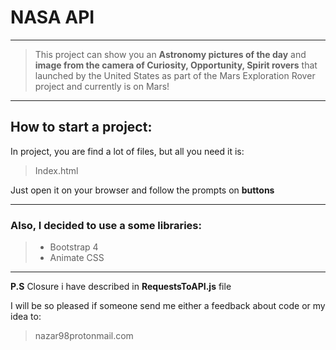 # NASA API

----

> This project can show you an **Astronomy pictures of the day** and **image from the camera of Curiosity, Opportunity, Spirit rovers** that launched by the United States as part of the Mars Exploration Rover project and currently is on Mars!

----

## How to start a project:
In project, you are find a lot of files, but all you need it is:

> Index.html
> 
Just open it on your browser and follow the prompts on **buttons**

----

### Also, I decided to use a some libraries:
>* Bootstrap 4
>* Animate CSS
> 
----
**P.S** Closure i have described in **RequestsToAPI.js** file

I will be so pleased if someone send me either a feedback about code or my idea to:
> nazar98protonmail.com








